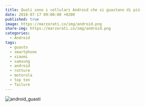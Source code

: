 ```yaml
---
title: Quali sono i cellulari Android che si guastano di più
date: 2018-07-17 09:00:00 +0200
published: true
image: https://marzorati.co/img/android.png
share-img: https://marzorati.co/img/android.png
categories:
  - Android
tags:
  - guasto
  - smartphone
  - xiaomi
  - samsung
  - android
  - rotture
  - motorola
  - top ten
  - failure
---
```

![android_guasti](https://farm1.staticflickr.com/920/43413947012_d7a8586d5c_o.jpg)   
<br>
